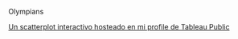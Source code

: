 Olympians

[Un scatterplot interactivo hosteado en mi profile de Tableau Public](https://aaizemberg.github.io/2023/data/tableau.html)
